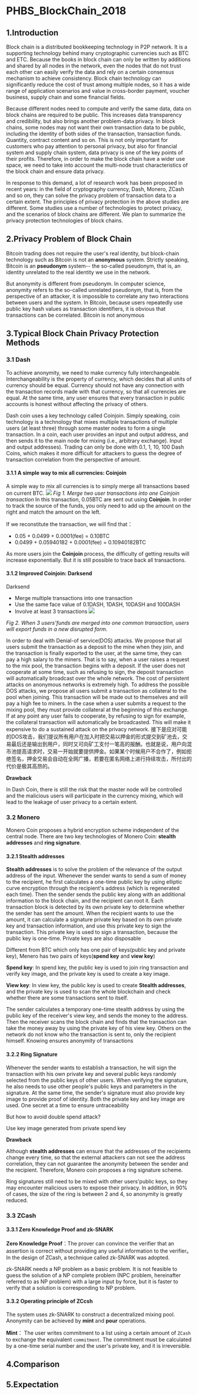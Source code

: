 # PHBS_BlockChain_2018


## 1.Introduction

Block chain is a distributed bookkeeping technology in P2P network. It is a supporting technology behind many cryptographic currencies such as BTC and ETC. Because the books in block chain can only be written by additions and shared by all nodes in the network, even the nodes that do not trust each other can easily verify the data and rely on a certain consensus mechanism to achieve consistency. Block chain technology can significantly reduce the cost of trust among multiple nodes, so it has a wide range of application scenarios and value in cross-border payment, voucher business, supply chain and some financial fields.

Because different nodes need to compute and verify the same data, data on block chains are required to be public. This increases data transparency and credibility, but also brings another problem-data privacy. In block chains, some nodes may not want their own transaction data to be public, including the identity of both sides of the transaction, transaction funds. Quantity, contract content and so on. This is not only important for customers who pay attention to personal privacy, but also for financial system and supply chain system, data privacy is one of the key points of their profits. Therefore, in order to make the block chain have a wider use space, we need to take into account the multi-node trust characteristics of the block chain and ensure data privacy.

In response to this demand, a lot of research work has been proposed in recent years: in the field of cryptography currency, Dash, Monero, ZCash and so on, they can solve the privacy problem of transaction data to a certain extent. The principles of privacy protection in the above studies are different. Some studies use a number of technologies to protect privacy, and the scenarios of block chains are different. We plan to summarize the privacy protection technologies of block chains.

## 2.Privacy Problem of Block Chain

Bitcoin trading does not require the user's real identity, but block-chain technology such as Bitcoin is not an **anonymous** system. Strictly speaking, Bitcoin is an **pseudonym** system-- the so-called pseudonym, that is, an identity unrelated to the real identity we use in the network. 

But anonymity is different from pseudonym. In computer science, anonymity refers to the so-called unrelated pseudonym, that is, from the perspective of an attacker, it is impossible to correlate any two interactions between users and the system. In Bitcoin, because users repeatedly use public key hash values as transaction identifiers, it is obvious that transactions can be correlated. Bitcoin is not anonymous

## 3.Typical Block Chain Privacy Protection Methods

### 3.1 Dash

To achieve anonymity, we need to make currency fully interchangeable. Interchangeability is the property of currency, which decides that all units of currency should be equal. Currency should not have any connection with the transaction records made with that currency, so that all currencies are equal. At the same time, any user ensures that every transaction in public accounts is honest without affecting the privacy of others.

Dash coin uses a key technology called Coinjoin. Simply speaking, coin technology is a technology that mixes multiple transactions of multiple users (at least three) through some master nodes to form a single transaction. In a coin, each user provides an input and output address, and then sends it to the main node for mixing (i.e., arbitrary exchange). Input and output addresses). Trading can only be done with 0.1, 1, 10, 100 Dash Coins, which makes it more difficult for attackers to guess the degree of transaction correlation from the perspective of amount.

#### 3.1.1 A simple way to mix all currencies: Coinjoin

A simple way to mix all currencies is to simply merge all transactions based on current BTC.
![](coinjoin.png)
*Fig 1. Merge two user transactions into one Coinjoin transaction*
In this transaction, 0.05BTC are sent out using **Coinjoin**. In order to track the source of the funds, you only need to add up the amount on the right and match the amount on the left.

If we reconstitute the transaction, we will find that：
* 0.05 + 0.0499 + 0.0001(fee) = 0.10BTC
* 0.0499 + 0.05940182 + 0.0001(fee) = 0.10940182BTC

As more users join the **Coinjoin** process, the difficulty of getting results will increase exponentially. But it is still possible to trace back all transactions.


#### 3.1.2 Improved Coinjoin: Darksend

Darksend
* Merge multiple transactions into one transaction
* Use the same face value of 0.1DASH, 1DASH, 10DASH and 100DASH
* Involve at least 3 transactions
![](darksend.png)

*Fig 2. When 3 users'funds are merged into one common transaction, users will export funds in a new disrupted form.*

In order to deal with Denial-of service(DOS) attacks. We propose that all users submit the transaction as a deposit to the mine when they join, and the transaction is finally exported to the user, at the same time, they can pay a high salary to the miners. That is to say, when a user raises a request to the mix pool, the transaction begins with a deposit. If the user does not cooperate at some time, such as refusing to sign, the deposit transaction will automatically broadcast over the whole network. The cost of persistent attacks on anonymous networks is extremely high.
To address the possible DOS attacks, we propose all users submit a transaction as collateral to the pool when joining. This transaction will be made out to themselves and will pay a high fee to miners. In the case when a user submits a request to the mixing pool, they must provide collateral at the beginning of this exchange. If at any point any user fails to cooperate, by refusing to sign for example, the collateral transaction will automatically be broadcasted. This will make it expensive to do a sustained attack on the privacy network.
接下是应对可能的DOS攻击，我们提议所有用户在加入时把交易以押金的形式提交到矿池去，交易最后还是输出到用户，同时又可向矿工支付一笔高的报酬。也就是说，用户向混币池提高请求时，交易一开始就要提供押金。如果某个时候用户不合作了，例如拒绝签名，押金交易会自动在全网广播，若要在匿名网络上进行持续攻击，所付出的代价是极其高昂的。

**Drawback**

In Dash Coin, there is still the risk that the master node will be controlled and the malicious users will participate in the currency mixing, which will lead to the leakage of user privacy to a certain extent.

### 3.2 Monero

Monero Coin proposes a hybrid encryption scheme independent of the central node. There are two key technologies of Monero Coin: **stealth addresses** and **ring signature**.

#### 3.2.1 Stealth addresses

**Stealth addresses** is to solve the problem of the relevance of the output address of the input. Whenever the sender wants to send a sum of money to the recipient, he first calculates a one-time public key by using elliptic curve encryption through the recipient's address (which is regenerated each time). Then the sender sends the public key along with an additional information to the block chain, and the recipient can root it. Each transaction block is detected by its own private key to determine whether the sender has sent the amount. When the recipient wants to use the amount, it can calculate a signature private key based on its own private key and transaction information, and use this private key to sign the transaction. This private key is used to sign a transaction, because the public key is one-time. Private keys are also disposable

Different from BTC which only has one pair of keys(public key and private key), Menero has two pairs of keys(**spend key** and **view key**)

**Spend key**: In spend key, the public key is used to join ring transaction and verify key image, and the private key is used to create a key image.

**View key**: In view key, the public key is used to create **Stealth addresses**, and the private key is used to scan the whole blockchain and check whether there are some transactions sent to itself.

The sender calculates a temporary one-time stealth address by using the public key of the receiver's view key, and sends the money to the address. Then the receiver scans the block chain and finds that the transaction can take the money away by using the private key of his view key. Others on the network do not know who the transaction is sent to, only the recipient himself. Knowing ensures anonymity of transactions

#### 3.2.2 Ring Signature

Whenever the sender wants to establish a transaction, he will sign the transaction with his own private key and several public keys randomly selected from the public keys of other users. When verifying the signature, he also needs to use other people's public keys and parameters in the signature. At the same time, the sender's signature must also provide key image to provide proof of identity. Both the private key and key image are used. One secret at a time to ensure untraceability

But how to avoid double spend attack?

Use key image generated from private spend key


**Drawback**

Although **stealth addresses** can ensure that the addresses of the recipients change every time, so that the external attackers can not see the address correlation, they can not guarantee the anonymity between the sender and the recipient. Therefore, Monero coin proposes a ring signature scheme.

Ring signatures still need to be mixed with other users'public keys, so they may encounter malicious users to expose their privacy. In addition, in 90% of cases, the size of the ring is between 2 and 4, so anonymity is greatly reduced.

### 3.3 ZCash

#### 3.3.1 Zero Knowledge Proof and zk-SNARK

**Zero Knowledge Proof**：The prover can convince the verifier that an assertion is correct without providing any useful information to the verifier。In the design of ZCash, a technique called zk-SNARK was adopted.

zk-SNARK needs a NP problem as a basic problem. It is not feasible to guess the solution of a NP complete problem (NPC problem, hereinafter referred to as NP problem) with a large input by force, but it is faster to verify that a solution is corresponding to NP problem.

#### 3.3.2 Operating principle of ZCcsh
The system uses zk-SNARK to construct a decentralized mixing pool. Anonymity can be achieved by **mint** and **pour** operations.

**Mint**： The user writes commitment to a list using a certain amount of `ZCash` to exchange the equivalent `commitment`. The commitment must be calculated by a one-time serial number and the user's private key, and it is irreversible.





## 4.Comparison

## 5.Expectation
